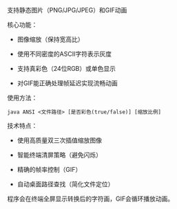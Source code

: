 支持静态图片（PNG/JPG/JPEG）和GIF动画

核心功能：

* 图像缩放（保持宽高比）

* 使用不同密度的ASCII字符表示灰度

* 支持真彩色（24位RGB）或单色显示

* 对GIF能正确处理帧延迟实现流畅动画

使用方法：

```text
java ANSI <文件路径> [是否彩色(true/false)] [缩放比例]
```
技术特点：

* 使用高质量双三次插值缩放图像

* 智能终端清屏策略（避免闪烁）

* 精确的帧率控制（GIF）

* 自动桌面路径查找（简化文件定位）

程序会在终端全屏显示转换后的字符画，GIF会循环播放动画。

